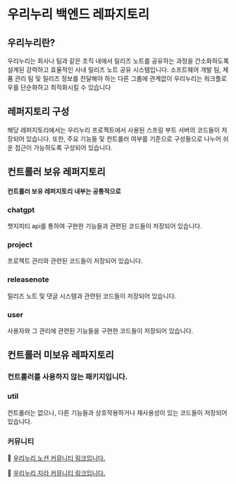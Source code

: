 # 우리누리 백엔드 레파지토리

## 우리누리란?

 우리누리는 회사나 팀과 같은 조직 내에서 릴리즈 노트를 공유하는 과정을 간소화하도록 설계된 강력하고 효율적인 사내 릴리즈 노트 공유 시스템입니다. 소프트웨어 개발 팀, 제품 관리 팀 및 릴리즈  정보를 전달해야 하는 다른 그룹에 관계없이 우리누리는 워크플로우를 단순화하고 최적화시킬 수 있습니다

## 레퍼지토리 구성

해당 레퍼지토리에서는 우리누리 프로젝트에서 사용된 스프링 부트 서버의 코드들이 저장되어 있습니다. 또한, 주요 기능들 및 컨트롤러 여부를 기준으로 구성들으로 나누어 쉬운 접근이 가능하도록 구성되어 있습니다.
## 컨트롤러 보유 레퍼지토리
#### 컨트롤러 보유 레퍼지토리 내부는 공통적으로 
### chatgpt 
챗지피티 api를 통하여 구현한 기능들과 관련된 코드들이 저장되어 있습니다.
### project
프로젝트 관리와 관련된 코드들이 저장되어 있습니다.
### releasenote
릴리즈 노트 및 댓글 시스템과 관련된 코드들이 저장되어 있습니다.
### user 
사용자와 그 관리에 관련된 기능들을 구현한 코드들이 저장되어 있습니다.
## 컨트롤러 미보유 레파지토리 
### 컨트롤러를 사용하지 않는 패키지입니다. 
### util 
컨트롤러는 없으나, 다른 기능들과 상호작용하거나 재사용성이 있는 코드들이 저장되어 있습니다.  
### 


### 커뮤니티 

💬 [ 우리누리 노션 커뮤니티 링크입니다.](https://www.notion.so/dogfactory/6ecf52d6df0c40d2b54326502b0fa1cb?v=0135a9ffc7d74984be969a94061b91cd)

💬 [ 우리누리 지라 커뮤니티 링크입니다.](https://swavejira.atlassian.net/jira/core/projects/REL/board)
